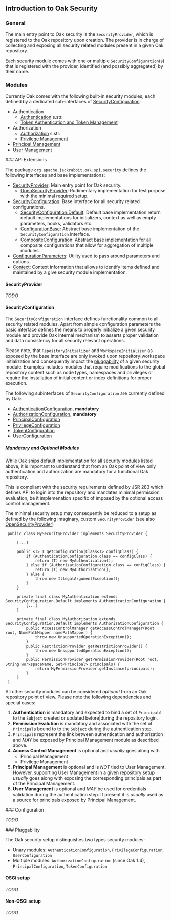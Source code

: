 <!--
   Licensed to the Apache Software Foundation (ASF) under one or more
   contributor license agreements.  See the NOTICE file distributed with
   this work for additional information regarding copyright ownership.
   The ASF licenses this file to You under the Apache License, Version 2.0
   (the "License"); you may not use this file except in compliance with
   the License.  You may obtain a copy of the License at

       http://www.apache.org/licenses/LICENSE-2.0

   Unless required by applicable law or agreed to in writing, software
   distributed under the License is distributed on an "AS IS" BASIS,
   WITHOUT WARRANTIES OR CONDITIONS OF ANY KIND, either express or implied.
   See the License for the specific language governing permissions and
   limitations under the License.
  -->

Introduction to Oak Security
--------------------------------------------------------------------------------

### General

The main entry point to Oak security is the `SecurityProvider`, which is registered
to the Oak repository upon creation. The provider is in charge of collecting and 
exposing all security related modules present in a given Oak repository. 

Each security module comes with one or multiple `SecurityConfiguration`(s) that 
is registered with the provider, identified (and possibly aggregated) by their
name.

### Modules

Currently Oak comes with the following built-in security modules, each defined 
by a dedicated sub-interfaces of [SecurityConfiguration]:

- Authentication
    - [Authentication](authentication.html) s.str.
    - [Token Authentication and Token Management](authentication/tokenmanagement.html)
- Authorization
    - [Authorization](authorization.html) s.str.
    - [Privilege Management](privilege.html) 
- [Principal Management](principal.html)
- [User Management](user.html)

<a name="api_extensions"/>
### API Extensions

The package `org.apache.jackrabbit.oak.spi.security` defines the following interfaces
and base implementations:

- [SecurityProvider]: Main entry point for Oak security.
    - [OpenSecurityProvider]: Rudimentary implementation for test purpose with the minimal required setup.
- [SecurityConfiguration]: Base interface for all security related configurations. 
    - [SecurityConfiguration.Default]: Default base implementation return default implementations for initializers, context as well as empty parameters, hooks, validators etc. 
    - [ConfigurationBase]: Abstract base implementation of the `SecurityConfiguration` interface. 
    - [CompositeConfiguration]: Abstract base implementation for all composite configurations that allow for aggregation of multiple modules.
- [ConfigurationParameters]: Utility used to pass around parameters and options.
- [Context]: Context information that allows to identify items defined and maintained by a give security module implementation. 
    
#### SecurityProvider

_TODO_

#### SecurityConfiguration

The `SecurityConfiguration` interface defines functionality common to all security 
related modules. Apart from simple configuration parameters the basic interface 
defines the means to properly initialize a given security module and provide 
Oak internal mechanism to asserts proper validation and data consistency 
for all security relevant operations.

Please note, that `RepositoryInitializer` and `WorkspaceInitializer` as exposed by 
the base interface are only invoked upon repository|workspace initialization and 
consequently impact the [pluggability](#pluggability) of a given security module. 
Examples includes modules that require modifications to the global repository content 
such as node types, namespaces and privileges or require the installation of 
initial content or index definitions for proper execution.
 
The following subinterfaces of `SecurityConfiguration` are currently defined by Oak:

- [AuthenticationConfiguration], **mandatory** 
- [AuthorizationConfiguration], **mandatory**
- [PrincipalConfiguration] 
- [PrivilegeConfiguration]
- [TokenConfiguration]
- [UserConfiguration]
 
##### Mandatory and Optional Modules

While Oak ships default implementation for all security modules listed above, it 
is important to understand that from an Oak point of view only authentication and 
authorization are mandatory for a functional Oak repository.

This is compliant with the security requirements defined by JSR 283 which defines 
API to login into the repository and mandates minimal permission evaluation, 
be it implemenation specific of imposed by the optional access control management.

The minimal security setup may consequently be reduced to a setup as defined by 
the following imaginary, custom `SecurityProvider` (see also [OpenSecurityProvider])

     public class MySecurityProvider implements SecurityProvider {
     
         [...]
     
         public <T> T getConfiguration(Class<T> configClass) {
             if (AuthenticationConfiguration.class == configClass) {
                 return (T) new MyAuthentication();
             } else if (AuthorizationConfiguration.class == configClass) {
                 return (T) new MyAuthorization();
             } else {
                 throw new IllegalArgumentException();
             }
         }
         
         private final class MyAuthentication extends SecurityConfiguration.Default implements AuthenticationConfiguration {   
             [...]
         }
         
         private final class MyAuthorization extends SecurityConfiguration.Default implements AuthorizationConfiguration { 
             public AccessControlManager getAccessControlManager(Root root, NamePathMapper namePathMapper) {
                 throw new UnsupportedOperationException();
             }
             public RestrictionProvider getRestrictionProvider() {
                 throw new UnsupportedOperationException();
             }
             public PermissionProvider getPermissionProvider(Root root, String workspaceName, Set<Principal> principals) {
                 return MyPermissionProvider.getInstance(principals);
             }
         }
     }
 
All other security modules can be considered _optional_ from an Oak repository point 
of view. Please note the following dependencies and special cases:

1. **Authentication** is mandatory and expected to bind a set of `Principal`s to the `Subject` created 
   or updated before|during the repository login.
2. **Permission Evalution** is mandatory and associated with the set of `Principal`s 
   bound to to the `Subject` during the authentication step.
3. `Principal`s represent the link between authentication and authorization and _MAY_ 
   be exposed by Principal Management module as described above.
4. **Access Control Management** is optional and _usually_ goes along with 
    - Principal Management
    - Privilege Management
5. **Principal Management** is optional and is _NOT_ tied to User Management. 
   However, supporting User Management in a given repository setup _usually_ goes 
   along with exposing the corresponding principals as part of the Principal Management.
6. **User Management** is optional and _MAY_ be used for credentials validation during the authentication 
   step. If present it is _usually_ used as a source for principals exposed by Principal Management.
   
<a name="configuration"/>
### Configuration 

_TODO_

<a name="pluggability"/>
### Pluggability

The Oak security setup distinguishes two types security modules:

- Unary modules: `AuthenticationConfiguration`, `PrivilegeConfiguration`, `UserConfiguration`
- Multiple modules: `AuthorizationConfiguration` (since Oak 1.4), `PrincipalConfiguration`, `TokenConfiguration`

#### OSGi setup
_TODO_

#### Non-OSGi setup
_TODO_
 
<!-- references -->
[SecurityProvider]: /oak/docs/apidocs/org/apache/jackrabbit/oak/spi/security/SecurityProvider.html
[OpenSecurityProvider]: /oak/docs/apidocs/org/apache/jackrabbit/oak/spi/security/OpenSecurityProvider.html
[SecurityConfiguration]: /oak/docs/apidocs/org/apache/jackrabbit/oak/spi/security/SecurityConfiguration.html
[SecurityConfiguration.Default]: /oak/docs/apidocs/org/apache/jackrabbit/oak/spi/security/SecurityConfiguration.Default.html
[CompositeConfiguration]: /oak/docs/apidocs/org/apache/jackrabbit/oak/spi/security/CompositeConfiguration.html
[ConfigurationBase]: /oak/docs/apidocs/org/apache/jackrabbit/oak/spi/security/ConfigurationBase.html
[ConfigurationParameters]: /oak/docs/apidocs/org/apache/jackrabbit/oak/spi/security/ConfigurationParameters.html
[Context]: /oak/docs/apidocs/org/apache/jackrabbit/oak/spi/security/Context.html
[AuthenticationConfiguration]: /oak/docs/apidocs/org/apache/jackrabbit/oak/spi/security/authentication/AuthenticationConfiguration.html
[TokenConfiguration]: /oak/docs/apidocs/org/apache/jackrabbit/oak/spi/security/authentication/token/TokenConfiguration.html
[AuthorizationConfiguration]: /oak/docs/apidocs/org/apache/jackrabbit/oak/spi/security/authorization/AuthorizationConfiguration.html
[PrincipalConfiguration]: /oak/docs/apidocs/org/apache/jackrabbit/oak/spi/security/principal/PrincipalConfiguration.html
[PrivilegeConfiguration]: /oak/docs/apidocs/org/apache/jackrabbit/oak/spi/security/privilege/PrivilegeConfiguration.html
[UserConfiguration]: /oak/docs/apidocs/org/apache/jackrabbit/oak/spi/security/user/UserConfiguration.html
